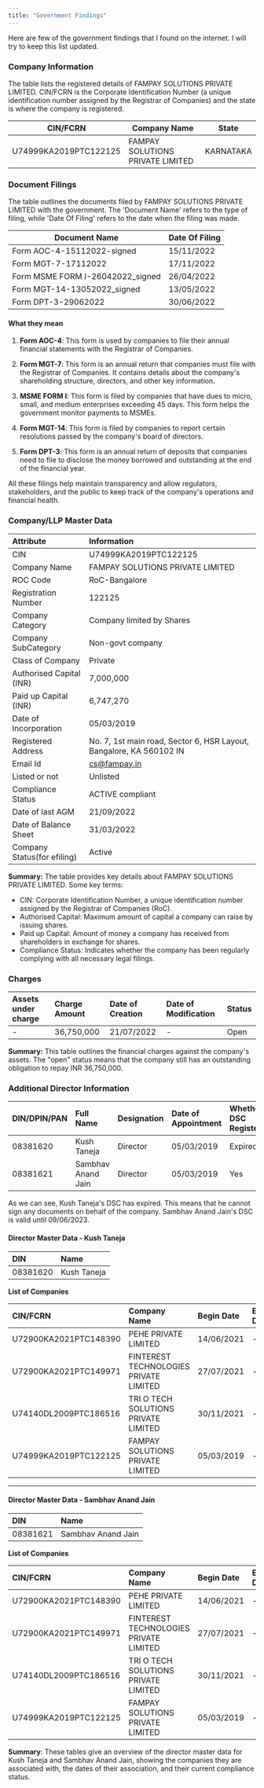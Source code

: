 ```yaml
---
title: "Government Findings"
---
```

Here are few of the government findings that I found on the internet. I will try to keep this list updated.

### Company Information

The table lists the registered details of FAMPAY SOLUTIONS PRIVATE LIMITED. CIN/FCRN is the Corporate Identification Number (a unique identification number assigned by the Registrar of Companies) and the state is where the company is registered.

| CIN/FCRN              | Company Name                     | State     |
|-----------------------|----------------------------------|-----------|
| U74999KA2019PTC122125 | FAMPAY SOLUTIONS PRIVATE LIMITED | KARNATAKA |

### Document Filings

The table outlines the documents filed by FAMPAY SOLUTIONS PRIVATE LIMITED with the government. The 'Document Name' refers to the type of filing, while 'Date Of Filing' refers to the date when the filing was made.

| Document Name                    | Date Of Filing |
|----------------------------------|----------------|
| Form AOC-4-15112022-signed       | 15/11/2022     |
| Form MGT-7-17112022              | 17/11/2022     |
| Form MSME FORM I-26042022_signed | 26/04/2022     |
| Form MGT-14-13052022_signed      | 13/05/2022     |
| Form DPT-3-29062022              | 30/06/2022     |

#### What they mean

1. **Form AOC-4**: This form is used by companies to file their annual financial statements with the Registrar of Companies.

2. **Form MGT-7**: This form is an annual return that companies must file with the Registrar of Companies. It contains details about the company's shareholding structure, directors, and other key information.

3. **MSME FORM I**: This form is filed by companies that have dues to micro, small, and medium enterprises exceeding 45 days. This form helps the government monitor payments to MSMEs.

4. **Form MGT-14**: This form is filed by companies to report certain resolutions passed by the company's board of directors.

5. **Form DPT-3**: This form is an annual return of deposits that companies need to file to disclose the money borrowed and outstanding at the end of the financial year.

All these filings help maintain transparency and allow regulators, stakeholders, and the public to keep track of the company's operations and financial health.

### Company/LLP Master Data

| Attribute        | Information |
|:-----------------|:------------|
| CIN              | U74999KA2019PTC122125 |
| Company Name     | FAMPAY SOLUTIONS PRIVATE LIMITED |
| ROC Code         | RoC-Bangalore |
| Registration Number | 122125 |
| Company Category | Company limited by Shares |
| Company SubCategory | Non-govt company |
| Class of Company | Private |
| Authorised Capital (INR) | 7,000,000 |
| Paid up Capital (INR) | 6,747,270 |
| Date of Incorporation | 05/03/2019 |
| Registered Address | No. 7, 1st main road, Sector 6, HSR Layout, Bangalore, KA 560102 IN |
| Email Id | cs@fampay.in |
| Listed or not | Unlisted |
| Compliance Status | ACTIVE compliant |
| Date of last AGM | 21/09/2022 |
| Date of Balance Sheet | 31/03/2022 |
| Company Status(for efiling) | Active |

**Summary:** The table provides key details about FAMPAY SOLUTIONS PRIVATE LIMITED. Some key terms: 
- CIN: Corporate Identification Number, a unique identification number assigned by the Registrar of Companies (RoC).
- Authorised Capital: Maximum amount of capital a company can raise by issuing shares. 
- Paid up Capital: Amount of money a company has received from shareholders in exchange for shares.
- Compliance Status: Indicates whether the company has been regularly complying with all necessary legal filings.

### Charges

| Assets under charge | Charge Amount | Date of Creation | Date of Modification | Status |
|:--------------------|:--------------|:-----------------|:---------------------|:-------|
| - | 36,750,000 | 21/07/2022 | - | Open |

**Summary:** This table outlines the financial charges against the company's assets. The "open" status means that the company still has an outstanding obligation to repay INR 36,750,000.

### Additional Director Information

| DIN/DPIN/PAN | Full Name | Designation | Date of Appointment | Whether DSC Registered | Expiry Date of DSC | Surrendered DIN |
|:--------|:-----|:-----------|:---------|:--------|:-------|:---------------|
| 08381620 | Kush Taneja | Director | 05/03/2019 | Expired | 13/02/2023 | - |
| 08381621 | Sambhav Anand Jain | Director | 05/03/2019 | Yes | 09/06/2023 | - |

As we can see, Kush Taneja's DSC has expired. This means that he cannot sign any documents on behalf of the company. Sambhav Anand Jain's DSC is valid until 09/06/2023.

#### Director Master Data - Kush Taneja

| DIN | Name |
|:----|:-----|
| 08381620 | Kush Taneja |

**List of Companies**

| CIN/FCRN | Company Name | Begin Date | End Date | ACTIVE compliance |
|:--------|:-----|:-----------|:---------|:--------|
| U72900KA2021PTC148390 | PEHE PRIVATE LIMITED | 14/06/2021 | - | - |
| U72900KA2021PTC149971 | FINTEREST TECHNOLOGIES PRIVATE LIMITED | 27/07/2021 | - | - |
| U74140DL2009PTC186516 | TRI O TECH SOLUTIONS PRIVATE LIMITED | 30/11/2021 | - | ACTIVE compliant |
| U74999KA2019PTC122125 | FAMPAY SOLUTIONS PRIVATE LIMITED | 05/03/2019 | - | ACTIVE compliant |

---

#### Director Master Data - Sambhav Anand Jain

| DIN | Name |
|:----|:-----|
| 08381621 | Sambhav Anand Jain |

**List of Companies**

| CIN/FCRN | Company Name | Begin Date | End Date | ACTIVE compliance |
|:--------|:-----|:-----------|:---------|:--------|
| U72900KA2021PTC148390 | PEHE PRIVATE LIMITED | 14/06/2021 | - | - |
| U72900KA2021PTC149971 | FINTEREST TECHNOLOGIES PRIVATE LIMITED | 27/07/2021 | - | - |
| U74140DL2009PTC186516 | TRI O TECH SOLUTIONS PRIVATE LIMITED | 30/11/2021 | - | ACTIVE compliant |
| U74999KA2019PTC122125 | FAMPAY SOLUTIONS PRIVATE LIMITED | 05/03/2019 | - | ACTIVE compliant |

**Summary**: These tables give an overview of the director master data for Kush Taneja and Sambhav Anand Jain, showing the companies they are associated with, the dates of their association, and their current compliance status.